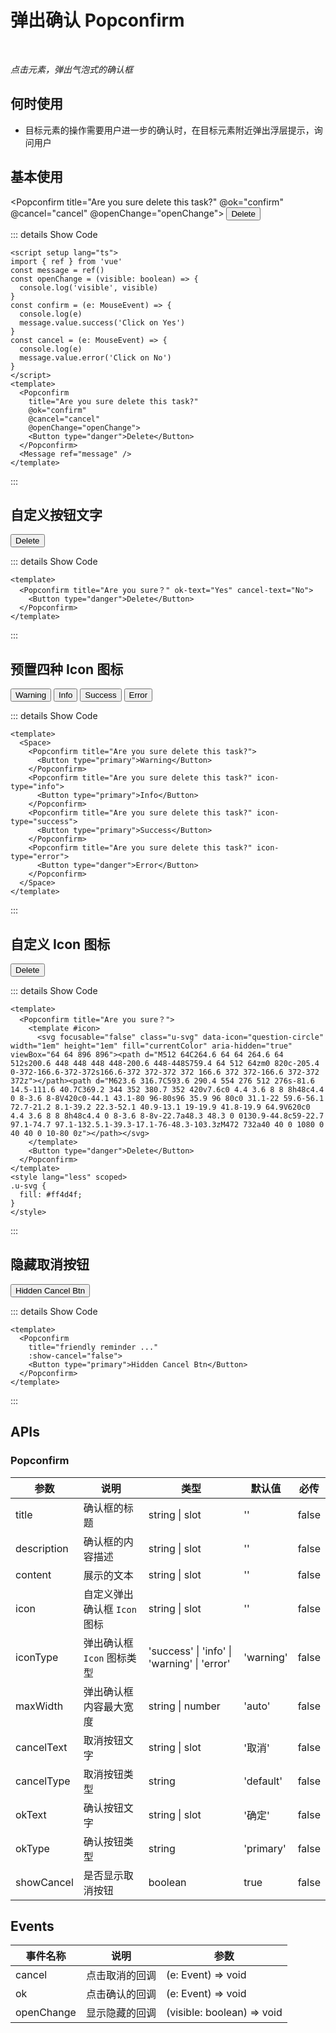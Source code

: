 # 弹出确认 Popconfirm

<BackTop />
<Watermark fullscreen content="Vue Amazing UI" />

<br/>

*点击元素，弹出气泡式的确认框*

## 何时使用

- 目标元素的操作需要用户进一步的确认时，在目标元素附近弹出浮层提示，询问用户

<script setup lang="ts">
import { ref } from 'vue'
const message = ref()
const openChange = (visible: boolean) => {
  console.log('visible', visible)
}
const confirm = (e: MouseEvent) => {
  console.log(e)
  message.value.success('Click on Yes')
}
const cancel = (e: MouseEvent) => {
  console.log(e)
  message.value.error('Click on No')
}
</script>

## 基本使用

<Popconfirm
  title="Are you sure delete this task?"
  @ok="confirm"
  @cancel="cancel"
  @openChange="openChange">
  <Button type="danger">Delete</Button>
</Popconfirm>
<Message ref="message" />

::: details Show Code

```vue
<script setup lang="ts">
import { ref } from 'vue'
const message = ref()
const openChange = (visible: boolean) => {
  console.log('visible', visible)
}
const confirm = (e: MouseEvent) => {
  console.log(e)
  message.value.success('Click on Yes')
}
const cancel = (e: MouseEvent) => {
  console.log(e)
  message.value.error('Click on No')
}
</script>
<template>
  <Popconfirm
    title="Are you sure delete this task?"
    @ok="confirm"
    @cancel="cancel"
    @openChange="openChange">
    <Button type="danger">Delete</Button>
  </Popconfirm>
  <Message ref="message" />
</template>
```

:::

## 自定义按钮文字

<Popconfirm title="Are you sure？" ok-text="Yes" cancel-text="No">
  <Button type="danger">Delete</Button>
</Popconfirm>

::: details Show Code

```vue
<template>
  <Popconfirm title="Are you sure？" ok-text="Yes" cancel-text="No">
    <Button type="danger">Delete</Button>
  </Popconfirm>
</template>
```

:::

## 预置四种 Icon 图标

<Space :gap="24">
  <Popconfirm title="Are you sure delete this task?">
    <Button type="primary">Warning</Button>
  </Popconfirm>
  <Popconfirm title="Are you sure delete this task?" icon-type="info">
    <Button type="primary">Info</Button>
  </Popconfirm>
  <Popconfirm title="Are you sure delete this task?" icon-type="success">
    <Button type="primary">Success</Button>
  </Popconfirm>
  <Popconfirm title="Are you sure delete this task?" icon-type="error">
    <Button type="danger">Error</Button>
  </Popconfirm>
</Space>

::: details Show Code

```vue
<template>
  <Space>
    <Popconfirm title="Are you sure delete this task?">
      <Button type="primary">Warning</Button>
    </Popconfirm>
    <Popconfirm title="Are you sure delete this task?" icon-type="info">
      <Button type="primary">Info</Button>
    </Popconfirm>
    <Popconfirm title="Are you sure delete this task?" icon-type="success">
      <Button type="primary">Success</Button>
    </Popconfirm>
    <Popconfirm title="Are you sure delete this task?" icon-type="error">
      <Button type="danger">Error</Button>
    </Popconfirm>
  </Space>
</template>
```

:::

## 自定义 Icon 图标

<Popconfirm title="Are you sure？">
  <template #icon>
    <svg focusable="false" class="u-svg" data-icon="question-circle" width="1em" height="1em" fill="currentColor" aria-hidden="true" viewBox="64 64 896 896"><path d="M512 64C264.6 64 64 264.6 64 512s200.6 448 448 448 448-200.6 448-448S759.4 64 512 64zm0 820c-205.4 0-372-166.6-372-372s166.6-372 372-372 372 166.6 372 372-166.6 372-372 372z"></path><path d="M623.6 316.7C593.6 290.4 554 276 512 276s-81.6 14.5-111.6 40.7C369.2 344 352 380.7 352 420v7.6c0 4.4 3.6 8 8 8h48c4.4 0 8-3.6 8-8V420c0-44.1 43.1-80 96-80s96 35.9 96 80c0 31.1-22 59.6-56.1 72.7-21.2 8.1-39.2 22.3-52.1 40.9-13.1 19-19.9 41.8-19.9 64.9V620c0 4.4 3.6 8 8 8h48c4.4 0 8-3.6 8-8v-22.7a48.3 48.3 0 0130.9-44.8c59-22.7 97.1-74.7 97.1-132.5.1-39.3-17.1-76-48.3-103.3zM472 732a40 40 0 1080 0 40 40 0 10-80 0z"></path></svg>
  </template>
  <Button type="danger">Delete</Button>
</Popconfirm>

::: details Show Code

```vue
<template>
  <Popconfirm title="Are you sure？">
    <template #icon>
      <svg focusable="false" class="u-svg" data-icon="question-circle" width="1em" height="1em" fill="currentColor" aria-hidden="true" viewBox="64 64 896 896"><path d="M512 64C264.6 64 64 264.6 64 512s200.6 448 448 448 448-200.6 448-448S759.4 64 512 64zm0 820c-205.4 0-372-166.6-372-372s166.6-372 372-372 372 166.6 372 372-166.6 372-372 372z"></path><path d="M623.6 316.7C593.6 290.4 554 276 512 276s-81.6 14.5-111.6 40.7C369.2 344 352 380.7 352 420v7.6c0 4.4 3.6 8 8 8h48c4.4 0 8-3.6 8-8V420c0-44.1 43.1-80 96-80s96 35.9 96 80c0 31.1-22 59.6-56.1 72.7-21.2 8.1-39.2 22.3-52.1 40.9-13.1 19-19.9 41.8-19.9 64.9V620c0 4.4 3.6 8 8 8h48c4.4 0 8-3.6 8-8v-22.7a48.3 48.3 0 0130.9-44.8c59-22.7 97.1-74.7 97.1-132.5.1-39.3-17.1-76-48.3-103.3zM472 732a40 40 0 1080 0 40 40 0 10-80 0z"></path></svg>
    </template>
    <Button type="danger">Delete</Button>
  </Popconfirm>
</template>
<style lang="less" scoped>
.u-svg {
  fill: #ff4d4f;
}
</style>
```

:::

## 隐藏取消按钮

<Popconfirm
  title="friendly reminder ..."
  :show-cancel="false">
  <Button type="primary">Hidden Cancel Btn</Button>
</Popconfirm>

::: details Show Code

```vue
<template>
  <Popconfirm
    title="friendly reminder ..."
    :show-cancel="false">
    <Button type="primary">Hidden Cancel Btn</Button>
  </Popconfirm>
</template>
```

:::

<style lang="less" scoped>
.u-svg {
  fill: #ff4d4f;
}
</style>

## APIs

### Popconfirm

参数 | 说明 | 类型 | 默认值 | 必传
-- | -- | -- | -- | --
title | 确认框的标题 | string &#124; slot | '' | false
description | 确认框的内容描述 | string &#124; slot | '' | false
content | 展示的文本 | string &#124; slot | '' | false
icon | 自定义弹出确认框 `Icon` 图标 | string &#124; slot | '' | false
iconType | 弹出确认框 `Icon` 图标类型 | 'success' &#124; 'info' &#124; 'warning' &#124; 'error' | 'warning' | false
maxWidth | 弹出确认框内容最大宽度 | string &#124; number | 'auto' | false
cancelText | 取消按钮文字 | string &#124; slot | '取消' | false
cancelType | 取消按钮类型 | string | 'default' | false
okText | 确认按钮文字 | string &#124; slot | '确定' | false
okType | 确认按钮类型 | string | 'primary' | false
showCancel | 是否显示取消按钮 | boolean | true | false

## Events

事件名称 | 说明 | 参数
-- | -- | --
cancel | 点击取消的回调 | (e: Event) => void
ok | 点击确认的回调 | (e: Event) => void
openChange | 显示隐藏的回调 | (visible: boolean) => void
